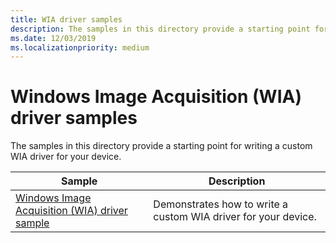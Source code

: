 ```yaml
---
title: WIA driver samples
description: The samples in this directory provide a starting point for writing a custom WIA driver for your device.
ms.date: 12/03/2019
ms.localizationpriority: medium
---
```


# Windows Image Acquisition (WIA) driver samples

The samples in this directory provide a starting point for writing a custom WIA driver for your device.

| Sample | Description |
| --- | --- |
| [Windows Image Acquisition (WIA) driver sample](https://docs.microsoft.com/samples/microsoft/windows-driver-samples/windows-image-acquisition-wia-driver-samples) | Demonstrates how to write a custom WIA driver for your device. |

